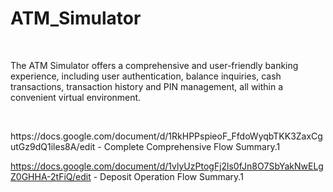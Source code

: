 # ATM_Simulator
<br>
<p>
  The ATM Simulator offers a comprehensive and user-friendly banking experience, including user authentication, balance inquiries, cash transactions, transaction history and PIN management, all within a convenient virtual environment.
</p>
<br>
<p>
  https://docs.google.com/document/d/1RkHPPspieoF_FfdoWyqbTKK3ZaxCgutGz9dQ1iles8A/edit - Complete Comprehensive Flow Summary.1

  https://docs.google.com/document/d/1vlyUzPtogFj2ls0fJn8O7SbYakNwELgZ0GHHA-2tFiQ/edit - Deposit Operation Flow Summary.1
</p>
